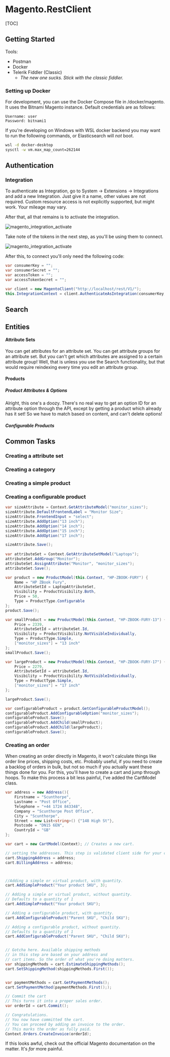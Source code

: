 # Magento.RestClient

[TOC]

## Getting Started

Tools: 

* Postman
* Docker
* Telerik Fiddler (Classic)
  * *The new one sucks. Stick with the classic fiddler.* 

### Setting up Docker

For development, you can use the Docker Compose file in /docker/magento. It uses the Bitnami Magento instance. Default credentials are as follows:

```
Username: user
Password: bitnami1
```

If you're developing on Windows with WSL docker backend you may want to run the following commands, or Elasticsearch will *not* boot.

```sh
wsl -d docker-desktop
sysctl -w vm.max_map_count=262144
```







## Authentication

### Integration

To authenticate as Integration, go to System -> Extensions -> Integrations and add a new Integration. Just give it a name, other values are not required. Custom resource access is not explicitly supported, but might work. Your mileage may vary.

After that, all that remains is to activate the integration.

![magento_integration_activate](img/magento/integration_activate.png)

Take note of the tokens in the next step, as you'll be using them to connect.

![magento_integration_activate](img/magento/integration_tokens.png)

After this, to connect you'll only need the following code:
```csharp
var consumerKey = "";
var consumerSecret = "";
var accessToken = "";
var accessTokenSecret = "";

var client = new MagentoClient("http://localhost/rest/V1/");
this.IntegrationContext = client.AuthenticateAsIntegration(consumerKey, consumerSecret, accessToken, accessTokenSecret);
```

## Search





## Entities

#### Attribute Sets

You can get attributes for an attribute set. You can get attribute groups for an attribute set. But you can't get which attributes are assigned to a certain attribute group! Well, that is unless you use the Search functionality, but that would require reindexing every time you edit an attribute group.

#### Products

##### Product Attributes & Options

Alright, this one's a doozy. There's no real way to get an option ID for an attribute option through the API, except by getting a product which already has it set! So we have to match based on content, and can't delete options! 

##### Configurable Products





## Common Tasks

### Creating a attribute set



### Creating a category

### Creating a simple product

### Creating a configurable product

```csharp
var sizeAttribute = Context.GetAttributeModel("monitor_sizes");
sizeAttribute.DefaultFrontendLabel = "Monitor Size";
sizeAttribute.FrontendInput = "select";
sizeAttribute.AddOption("13 inch");
sizeAttribute.AddOption("14 inch");
sizeAttribute.AddOption("15 inch");
sizeAttribute.AddOption("17 inch");

sizeAttribute.Save();
    
var attributeSet = Context.GetAttributeSetModel("Laptops");
attributeSet.AddGroup("Monitor");
attributeSet.AssignAttribute("Monitor", "monitor_sizes");
attributeSet.Save();

var product = new ProductModel(this.Context, "HP-ZBOOK-FURY") {
	Name = "HP ZBook Fury",
	AttributeSetId = LaptopAttributeSet,
	Visibility = ProductVisibility.Both,
	Price = 50,
	Type = ProductType.Configurable
};
product.Save();

var smallProduct = new ProductModel(this.Context, "HP-ZBOOK-FURY-13") {
	Price = 2339,
	AttributeSetId = attributeSet.Id,
	Visibility = ProductVisibility.NotVisibleIndividually,
	Type = ProductType.Simple,
	["monitor_sizes"] = "13 inch"
};
smallProduct.Save();

var largeProduct = new ProductModel(this.Context, "HP-ZBOOK-FURY-17") {
	Price = 2279,
	AttributeSetId = attributeSet.Id,
	Visibility = ProductVisibility.NotVisibleIndividually,
	Type = ProductType.Simple,
	["monitor_sizes"] = "17 inch"
};

largeProduct.Save();

var configurableProduct = product.GetConfigurableProductModel();
configurableProduct.AddConfigurableOption("monitor_sizes");
configurableProduct.Save();
configurableProduct.AddChild(smallProduct);
configurableProduct.AddChild(largeProduct);
configurableProduct.Save();
```



### Creating an order

When creating an order directly in Magento, it won't calculate things like order line prices, shipping costs, etc. Probably useful, if you need to create a backlog of orders in bulk, but not so much if you actually want these things done for you. For this, you'll have to create a cart and jump through hoops. To make this process a bit less painful, I've added the CartModel class.

```csharp
var address = new Address(){
	Firstname = "Scunthorpe",
    Lastname = "Post Office",
    Telephone = "+44 1724 843348",
    Company = "Scunthorpe Post Office",
    City = "Scunthorpe",
    Street = new List<string>() {"148 High St"},
    Postcode = "DN15 6EN",
    CountryId = "GB"
};

var cart = new CartModel(Context); // Creates a new cart.

// setting the addresses. This step is validated client side for your convenience. 
cart.ShippingAddress = address;
cart.BillingAddress = address;



//Adding a simple or virtual product, with quantity.
cart.AddSimpleProduct("Your product SKU", 3);

// Adding a simple or virtual product, without quantity.
// Defaults to a quantity of 1
cart.AddSimpleProduct("Your product SKU");

// Adding a configurable product, with quantity.
cart.AddConfigurableProduct("Parent SKU", "Child SKU");

// Adding a configurable product, without quantity.
// Defaults to a quantity of 1
cart.AddConfigurableProduct("Parent SKU", "Child SKU");


// Gotcha here. Available shipping methods
// in this step are based on your address and
// cart items. So the order of what you're doing matters.
var shippingMethods = cart.EstimateShippingMethods();
cart.SetShippingMethod(shippingMethods.First());


var paymentMethods = cart.GetPaymentMethods();   
cart.SetPaymentMethod(paymentMethods.First(););

// Commit the cart
// This turns it into a proper sales order.
var orderId = cart.Commit();

// Congratulations.
// You now have committed the cart. 
// You can proceed by adding an invoice to the order. 
// This marks the order as fully paid.
Context.Orders.CreateInvoice(orderId);


```

If this looks awful, check out the official Magento documentation on the matter. It's *far* more painful.
